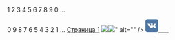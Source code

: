 <html>
<head>
<style>
body {
    background-color: #ffffff;
}
h1 {
    background-color: ffffff;
}
p {
    background-color: ffffff;
}
</style>
<title>blen4kTestsait2</title>
</head>
<body><p>1 2 3 4 5 6 7 8 9 0 ...
    <p> 0 9 8 7 6 5 4 3 2 1 ...
        <a href="https://blen4k.github.io">Страница 1</a>
         <img src="<a href="http://online-letters.ru/" target="_blank"><img src="http://x-lines.ru/letters/i/cyrillicgothic/0923/7300c2/60/1/kb3g64ufcp4nyo5xpi3gn3dfqcofyhuxc73gn5mpci38gmmup7ts1amcpf3zeha.png" border="0" /></a>" alt="" />
<a href="https://m.vk.com/id421376303">
 <img src="vk.jpg" 
        height="30px" width="30px" alt="" />
      
</a>

